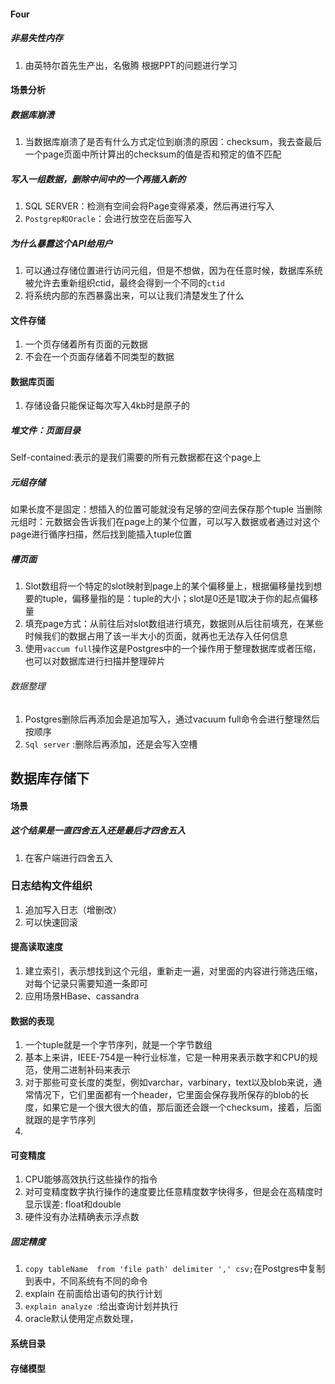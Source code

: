 #### Four
##### 非易失性内存
1. 由英特尔首先生产出，名傲腾
根据PPT的问题进行学习

#### 场景分析
##### 数据库崩溃
1. 当数据库崩溃了是否有什么方式定位到崩溃的原因：checksum，我去查最后一个page页面中所计算出的checksum的值是否和预定的值不匹配

##### 写入一组数据，删除中间中的一个再插入新的

1. SQL SERVER：检测有空间会将Page变得紧凑，然后再进行写入
2. `Postgrep和Oracle`：会进行放空在后面写入

##### 为什么暴露这个API给用户

1. 可以通过存储位置进行访问元组，但是不想做，因为在任意时候，数据库系统被允许去重新组织ctid，最终会得到一个不同的`ctid`
2. 将系统内部的东西暴露出来，可以让我们清楚发生了什么

 
#### 文件存储
1. 一个页存储着所有页面的元数据
2. 不会在一个页面存储着不同类型的数据
#### 数据库页面
1. 存储设备只能保证每次写入4kb时是原子的
##### 堆文件：页面目录
Self-contained:表示的是我们需要的所有元数据都在这个page上

##### 元组存储
如果长度不是固定：想插入的位置可能就没有足够的空间去保存那个tuple
当删除元组时：元数据会告诉我们在page上的某个位置，可以写入数据或者通过对这个page进行循序扫描，然后找到能插入tuple位置

##### 槽页面
1. Slot数组将一个特定的slot映射到page上的某个偏移量上，根据偏移量找到想要的tuple，偏移量指的是：tuple的大小；slot是0还是1取决于你的起点偏移量
2. 填充page方式：从前往后对slot数组进行填充，数据则从后往前填充，在某些时候我们的数据占用了该一半大小的页面，就再也无法存入任何信息
3. 使用`vaccum full`操作这是Postgres中的一个操作用于整理数据库或者压缩，也可以对数据库进行扫描并整理碎片
###### 数据整理
1. Postgres删除后再添加会是追加写入，通过vacuum full命令会进行整理然后按顺序
2. `Sql server` :删除后再添加，还是会写入空槽

## 数据库存储下
#### 场景
##### 这个结果是一直四舍五入还是最后才四舍五入
1. 在客户端进行四舍五入

### 日志结构文件组织
1. 追加写入日志（增删改）
2. 可以快速回滚
#### 提高读取速度
1. 建立索引，表示想找到这个元组，重新走一遍，对里面的内容进行筛选压缩，对每个记录只需要知道一条即可
2. 应用场景HBase、cassandra
#### 数据的表现
1. ⼀个tuple就是⼀个字节序列，就是⼀个字节数组
2. 基本上来讲，IEEE-754是⼀种⾏业标准，它是⼀种⽤来表示数字和CPU的规范，使用二进制补码来表示
3. 对于那些可变⻓度的类型，例如varchar，varbinary，text以及blob来说，通常情况下，它们⾥⾯都有⼀个header，它⾥⾯会保存我所保存的blob的⻓度，如果它是⼀个很⼤很⼤的值，那后⾯还会跟⼀个checksum，接着，后⾯就跟的是字节序列
4. 
#### 可变精度
1. CPU能够⾼效执⾏这些操作的指令
2. 对可变精度数字执⾏操作的速度要⽐任意精度数字快得多，但是会在高精度时显示误差: float和double
3. 硬件没有办法精确表示浮点数
##### 固定精度
1. ``` copy tableName  from 'file path' delimiter ',' csv; ```在Postgres中复制到表中，不同系统有不同的命令
2. explain 在前面给出语句的执行计划
3. ```explain analyze ```:给出查询计划并执行
4. oracle默认使用定点数处理，
#### 系统目录
#### 存储模型


